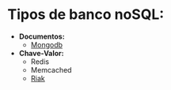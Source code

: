 # Tipos de banco noSQL:
+ **Documentos:**
  + [Mongodb](./Mongodb/mongo.md)
+ **Chave-Valor:**
  + Redis
  + Memcached
  + [Riak](./KeyValue/riak.md)